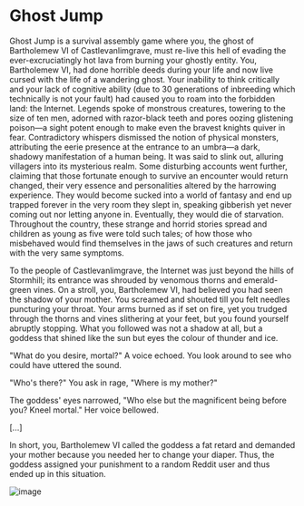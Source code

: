 # Ghost Jump
Ghost Jump is a survival assembly game where you, the ghost of Bartholemew VI of Castlevanlimgrave, must re-live this hell of evading the ever-excruciatingly hot lava from burning your ghostly entity. You, Bartholemew VI, had done horrible deeds during your life and now live cursed with the life of a wandering ghost. Your inability to think critically and your lack of cognitive ability (due to 30 generations of inbreeding which technically is not your fault) had caused you to roam into the forbidden land: the Internet. Legends spoke of monstrous creatures, towering to the size of ten men, adorned with razor-black teeth and pores oozing glistening poison—a sight potent enough to make even the bravest knights quiver in fear. Contradictory whispers dismissed the notion of physical monsters, attributing the eerie presence at the entrance to an umbra—a dark, shadowy manifestation of a human being. It was said to slink out, alluring villagers into its mysterious realm. Some disturbing accounts went further, claiming that those fortunate enough to survive an encounter would return changed, their very essence and personalities altered by the harrowing experience. They would become sucked into a world of fantasy and end up trapped forever in the very room they slept in, speaking gibberish yet never coming out nor letting anyone in. Eventually, they would die of starvation.
Throughout the country, these strange and horrid stories spread and children as young as five were told such tales; of how those who misbehaved would find themselves in the jaws of such creatures and return with the very same symptoms. 

To the people of Castlevanlimgrave, the Internet was just beyond the hills of Stormhill; its entrance was shrouded by venomous thorns and emerald-green vines. On a stroll, you, Bartholemew VI, had believed you had seen the shadow of your mother. You screamed and shouted till you felt needles puncturing your throat. Your arms burned as if set on fire, yet you trudged through the thorns and vines slithering at your feet, but you found yourself abruptly stopping. What you followed was not a shadow at all, but a goddess that shined like the sun but eyes the colour of thunder and ice. 

"What do you desire, mortal?" A voice echoed. You look around to see who could have uttered the sound.

"Who's there?" You ask in rage, "Where is my mother?"

The goddess' eyes narrowed, "Who else but the magnificent being before you? Kneel mortal." Her voice bellowed.

[...]


In short, you, Bartholemew VI called the goddess a fat retard and demanded your mother because you needed her to change your diaper. Thus, the goddess assigned your punishment to a random Reddit user and thus ended up in this situation.


![image](https://user-images.githubusercontent.com/57912076/232324676-fc3562f0-998c-4f26-ae69-c8800ca77a20.png)
